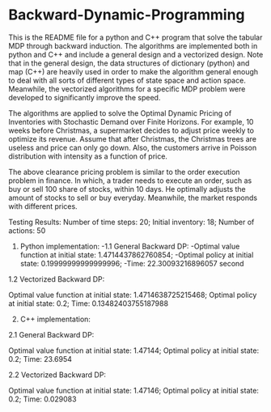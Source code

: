 # Backward-Dynamic-Programming

This is the README file for a python and C++ program that solve the tabular MDP through backward induction. The algorithms are implemented both in python and C++ and include a general design and a vectorized design. Note that in the general design, the data structures of dictionary (python) and map (C++) are heavily used in order to make the algorithm general enough to deal with all sorts of different types of state space and action space. Meanwhile, the vectorized algorithms for a specific MDP problem were developed to significantly improve the speed.

The algorithms are applied to solve the Optimal Dynamic Pricing of Inventories with Stochastic Demand over Finite Horizons. For example, 10 weeks before Christmas, a supermarket decides to adjust price weekly to optimize its revenue. Assume that after Christmas, the Christmas trees are useless and price can only go down. Also, the customers arrive in Poisson distribution with intensity as a function of price.

The above clearance pricing problem is similar to the order execution problem in finance. In which, a trader needs to execute an order, such as buy or sell 100 share of stocks, within 10 days. He optimally adjusts the amount of stocks to sell or buy everyday. Meanwhile, the market responds with different prices.

Testing Results:
Number of time steps:  20; Initial inventory:  18; Number of actions:  50
1. Python implementation:
-1.1 General Backward DP:
-Optimal value function at initial state:  1.4714437862760854; 
-Optimal policy at initial state:  0.19999999999999996; 
-Time:  22.30093216896057 second

1.2 Vectorized Backward DP:

Optimal value function at initial state:  1.4714638725215468; Optimal policy at initial state:  0.2; Time:  0.13482403755187988

2. C++ implementation:

2.1 General Backward DP:

Optimal value function at initial state: 1.47144; Optimal policy at initial state: 0.2; Time: 23.6954

2.2 Vectorized Backward DP:

Optimal value function at initial state: 1.47146; Optimal policy at initial state: 0.2; Time: 0.029083
